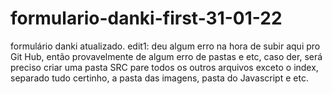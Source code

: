 # formulario-danki-first-31-01-22
formulário danki atualizado.
edit1: deu algum erro na hora de subir aqui pro Git Hub, então provavelmente de algum erro de pastas e etc, caso der, será preciso criar uma pasta SRC pare todos os outros arquivos exceto o index, separado tudo certinho, a pasta das imagens, pasta do Javascript e etc.

